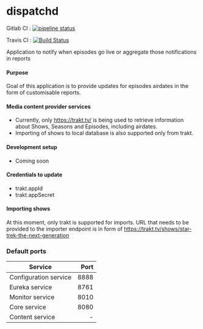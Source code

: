 # dispatchd 
Gitlab CI : [![pipeline status](https://gitlab.com/sandjelkovic/dispatchd/badges/develop/pipeline.svg)](https://gitlab.com/sandjelkovic/dispatchd/commits/develop)

Travis CI : [![Build Status](https://travis-ci.org/sandjelkovic/dispatchd.svg?branch=develop)](https://travis-ci.org/sandjelkovic/dispatchd)

 Application to notify when episodes go live or aggregate those notifications in reports

#### Purpose
Goal of this application is to provide updates for episodes airdates in the form of customisable reports.

#### Media content provider services
* Currently, only https://trakt.tv/ is being used to retrieve information about Shows, Seasons and Episodes, including airdates.
* Importing of shows to local database is also supported only from trakt.

#### Development setup 
* Coming soon

#### Credentials to update
* trakt.appId
* trakt.appSecret

#### Importing shows
At this moment, only trakt is supported for imports. URL that needs to be provided to the importer endpoint is in form of https://trakt.tv/shows/star-trek-the-next-generation

### Default ports
| Service 	| Port
|----------	|-----:	|
| Configuration service 	| 8888 	|
| Eureka service 	| 8761 	|
| Monitor service 	| 8010 	|
| Core service 	| 8080 	|
| Content service 	| - 	|
